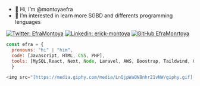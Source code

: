 - 👋 Hi, I’m @montoyaefra
- 👀 I’m interested in learn more SGBD and differents programming lenguages


[![Twitter: EfraMontoya](https://img.shields.io/twitter/follow/efrainmontoyita?style=social)](https://twitter.com/efrainmontoyita)
[![Linkedin: erick-montoya](https://img.shields.io/badge/-thaianebraga-blue?style=flat-square&logo=Linkedin&logoColor=white&link=https://www.linkedin.com/in/erick-montoya-637208229/)](https://www.linkedin.com/in/erick-montoya-637208229/)
[![GitHub EfraMonrtoya](https://img.shields.io/github/followers/montoyaefra?label=follow&style=social)]([https://github.com/Thaiane](https://github.com/montoyaefra))


```javascript
const efra = {
  pronouns: "hi" | "him",
  code: [Javascript, HTML, CSS, PHP],
  tools: [MySQL,React, Next, Node, Laravel, AWS, Boostrap, Taildwind, Git],
  }

<img src="[https://media.giphy.com/media/LnQjpWaON8nhr21vNW/giphy.gif](https://gifsanimados.de/img-gifsanimados.de/n/naruto-shippuden/gaara.gif)" width="60"> 
